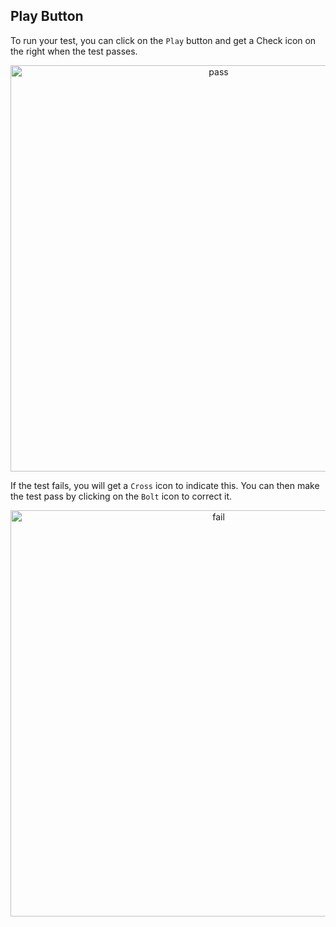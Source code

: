 ## Play Button
To run your test, you can click on the <i class="fas fa-play" style="color:green"></i>`Play` button and get a Check icon on the right when the test passes.

<p align="center">
    <img src="ut_extension/deep_dive/images/feedback_1.png" alt="pass" width="650"/>
</p>

If the test fails, you will get a <i class="fas fa-times" style="color:red"></i>`Cross` icon to indicate this. You can then make the test pass by clicking on the <i class="fas fa-bolt" style="color:#E6D838"></i>`Bolt` icon to correct it.

<p align="center">
    <img src="ut_extension/deep_dive/images/feedback_1.png" alt="fail" width="650"/>
</p>
